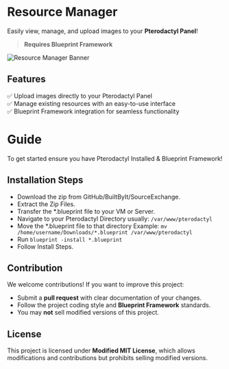 # Resource Manager  
Easily view, manage, and upload images to your **Pterodactyl Panel**!  
> **Requires Blueprint Framework**  

![Resource Manager Banner](https://github.com/user-attachments/assets/a6c66fe3-0759-48ec-b941-aba50f07752d)  

## Features  
✅ Upload images directly to your Pterodactyl Panel  
✅ Manage existing resources with an easy-to-use interface  
✅ Blueprint Framework integration for seamless functionality  

# Guide
To get started ensure you have Pterodactyl Installed & Blueprint Framework!

## Installation Steps
- Download the zip from GitHub/BuiltByIt/SourceExchange.
- Extract the Zip Files.
- Transfer the *.blueprint file to your VM or Server.
- Navigate to your Pterodactyl Directory usually: `/var/www/pterodactyl`
- Move the *.blueprint file to that directory Example: `mv /home/username/Downloads/*.blueprint /var/www/pterodactyl`
- Run `blueprint -install *.blueprint`
- Follow Install Steps.

## Contribution  
We welcome contributions! If you want to improve this project:  
- Submit a **pull request** with clear documentation of your changes.  
- Follow the project coding style and **Blueprint Framework** standards.  
- You may **not** sell modified versions of this project.  

## License  
This project is licensed under **Modified MIT License**, which allows modifications and contributions but prohibits selling modified versions.  
